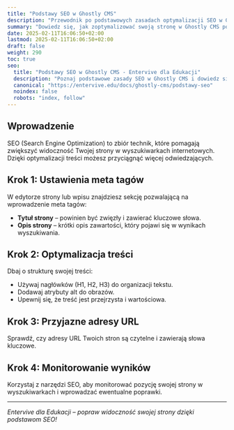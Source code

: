 ```yaml
---
title: "Podstawy SEO w Ghostly CMS"
description: "Przewodnik po podstawowych zasadach optymalizacji SEO w Ghostly CMS dla nauczycieli."
summary: "Dowiedz się, jak zoptymalizować swoją stronę w Ghostly CMS pod kątem wyszukiwarek."
date: 2025-02-11T16:06:50+02:00
lastmod: 2025-02-11T16:06:50+02:00
draft: false
weight: 290
toc: true
seo:
  title: "Podstawy SEO w Ghostly CMS - Entervive dla Edukacji"
  description: "Poznaj podstawowe zasady SEO w Ghostly CMS i dowiedz się, jak zoptymalizować swoją stronę, aby była lepiej widoczna w wyszukiwarkach."
  canonical: "https://entervive.edu/docs/ghostly-cms/podstawy-seo"
  noindex: false
  robots: "index, follow"
---
```


## Wprowadzenie

SEO (Search Engine Optimization) to zbiór technik, które pomagają zwiększyć widoczność Twojej strony w wyszukiwarkach internetowych. Dzięki optymalizacji treści możesz przyciągnąć więcej odwiedzających.

## Krok 1: Ustawienia meta tagów

W edytorze strony lub wpisu znajdziesz sekcję pozwalającą na wprowadzenie meta tagów:

- **Tytuł strony** – powinien być zwięzły i zawierać kluczowe słowa.
- **Opis strony** – krótki opis zawartości, który pojawi się w wynikach wyszukiwania.

## Krok 2: Optymalizacja treści

Dbaj o strukturę swojej treści:

- Używaj nagłówków (H1, H2, H3) do organizacji tekstu.
- Dodawaj atrybuty alt do obrazów.
- Upewnij się, że treść jest przejrzysta i wartościowa.

## Krok 3: Przyjazne adresy URL

Sprawdź, czy adresy URL Twoich stron są czytelne i zawierają słowa kluczowe.

## Krok 4: Monitorowanie wyników

Korzystaj z narzędzi SEO, aby monitorować pozycję swojej strony w wyszukiwarkach i wprowadzać ewentualne poprawki.

---

_Entervive dla Edukacji – popraw widoczność swojej strony dzięki podstawom SEO!_

